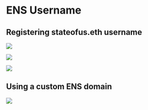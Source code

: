 # ENS Username

## Registering stateofus.eth username

![](https://i.imgur.com/fZChXln.png)

![](https://i.imgur.com/Z9g2HB4.png)

![](https://i.imgur.com/mzzj8rL.png)

## Using a custom ENS domain

![](https://i.imgur.com/DcF1Hyt.png)
